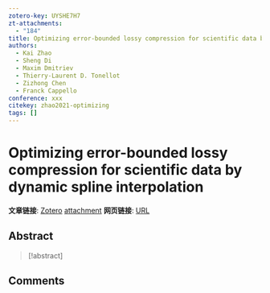 ```yaml
---
zotero-key: UYSHE7H7
zt-attachments:
  - "184"
title: Optimizing error-bounded lossy compression for scientific data by dynamic spline interpolation
authors:
  - Kai Zhao
  - Sheng Di
  - Maxim Dmitriev
  - Thierry-Laurent D. Tonellot
  - Zizhong Chen
  - Franck Cappello
conference: xxx
citekey: zhao2021-optimizing
tags: []
---
```

# Optimizing error-bounded lossy compression for scientific data by dynamic spline interpolation

**文章链接**: [Zotero](zotero://select/library/items/UYSHE7H7) [attachment](<file:///home/ilot/Zotero/storage/2H7KMQXT/Zhao%20%E7%AD%89%20-%202021%20-%20Optimizing%20error-bounded%20lossy%20compression%20for%20sci.pdf>)
**网页链接**: [URL](https://ieeexplore.ieee.org/abstract/document/9458791/)
## Abstract

>[!abstract]
>

## Comments

